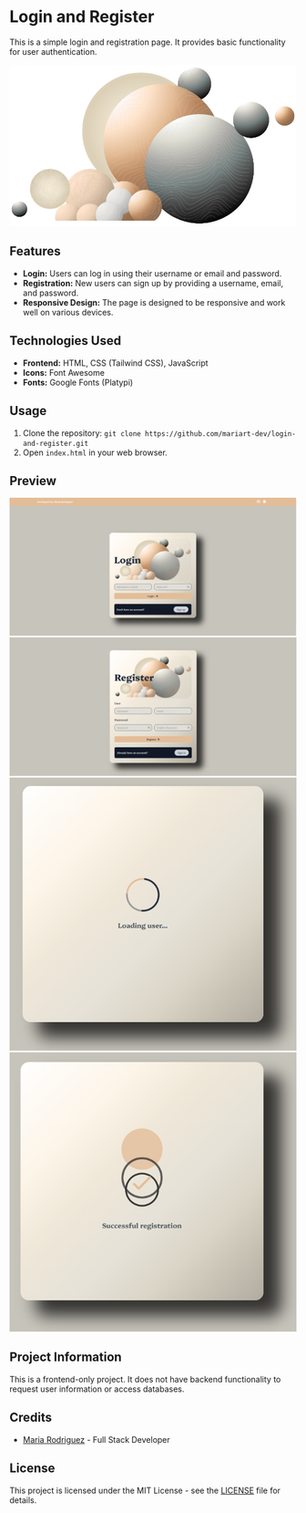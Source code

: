 # Login and Register

This is a simple login and registration page. It provides basic functionality for user authentication.

![Preview](https://github.com/mariart-dev/LoginForm/blob/976a75aa43066a9ff5d97b346a2b05c77f660ba2/static/img/background.png)

## Features

- **Login:** Users can log in using their username or email and password.
- **Registration:** New users can sign up by providing a username, email, and password.
- **Responsive Design:** The page is designed to be responsive and work well on various devices.

## Technologies Used

- **Frontend:** HTML, CSS (Tailwind CSS), JavaScript
- **Icons:** Font Awesome
- **Fonts:** Google Fonts (Platypi)

## Usage

1. Clone the repository: `git clone https://github.com/mariart-dev/login-and-register.git`
2. Open `index.html` in your web browser.

## Preview

![Login Preview](https://github.com/mariart-dev/LoginForm/blob/c23220c719b1b9b9186debae75450c505fbde2bd/static/img/Login.png)
![Register Preview](https://github.com/mariart-dev/LoginForm/blob/976a75aa43066a9ff5d97b346a2b05c77f660ba2/static/img/Register.png)
![Loading Preview](https://github.com/mariart-dev/LoginForm/blob/976a75aa43066a9ff5d97b346a2b05c77f660ba2/static/img/Loading.png)
![Registration Preview](https://github.com/mariart-dev/LoginForm/blob/976a75aa43066a9ff5d97b346a2b05c77f660ba2/static/img/Registration.png)

## Project Information

This is a frontend-only project. It does not have backend functionality to request user information or access databases. 

## Credits

- [Maria Rodriguez](https://github.com/mariart-dev) - Full Stack Developer

## License

This project is licensed under the MIT License - see the [LICENSE](/LICENSE) file for details.


